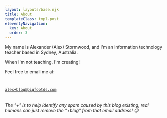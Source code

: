 ```yaml
---
layout: layouts/base.njk
title: About
templateClass: tmpl-post
eleventyNavigation:
  key: About
  order: 3
---
```


My name is Alexander (Alex) Stormwood, and I'm an information technology teacher based in Sydney, Australia.

When I'm not teaching, I'm creating!

Feel free to email me at: 

<code>
<a href="mailto:alex+blog@bigfootds.com">
alex+blog@bigfootds.com
</a>
</code>

<h6>
The "+" is to help identify any spam caused by this blog existing, real humans can just remove the "+blog" from that email address! 😉
</h6>